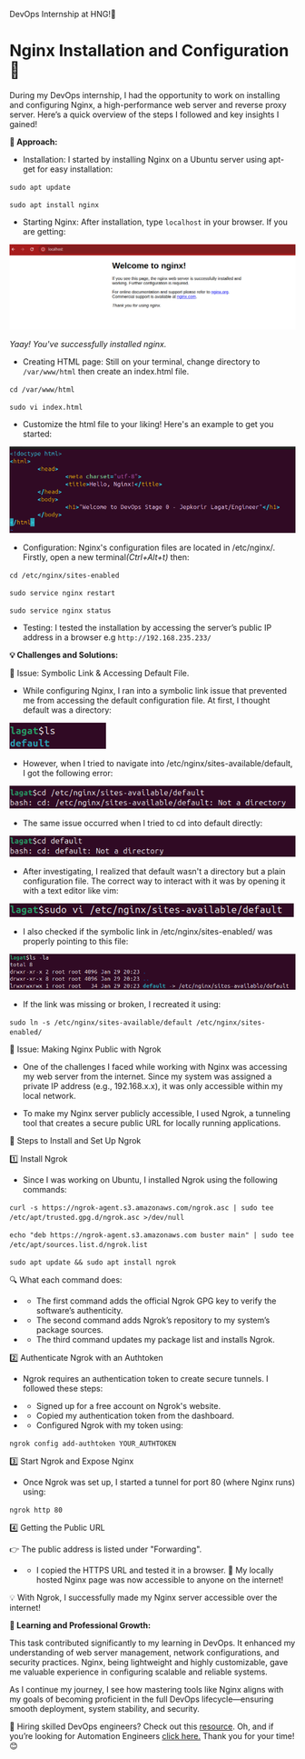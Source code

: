 DevOps Internship at HNG!🚀

# Nginx Installation and Configuration 🚀

During my DevOps internship, I had the opportunity to work on installing and configuring Nginx, a high-performance web server and reverse proxy server. Here’s a quick overview of the steps I followed and key insights I gained!

<strong> 🔧 Approach:</strong>

- Installation: I started by installing Nginx on a Ubuntu server using apt-get for easy installation:

`sudo apt update`

`sudo apt install nginx`

- Starting Nginx: After installation, type `localhost` in your browser. If you are getting:
 <img src="./img1.png"> 

 <em>Yaay! You've successfully installed nginx.</em>

- Creating HTML page: Still on your terminal, change directory to `/var/www/html` then create an index.html file.

`cd /var/www/html`

`sudo vi index.html`

- Customize the html file to your liking! Here's an example to get you started:
<img src="./img2.png">

- Configuration: Nginx's configuration files are located in /etc/nginx/. Firstly, open a new terminal<em>(Ctrl+Alt+t)</em> then:

`cd /etc/nginx/sites-enabled`

`sudo service nginx restart`

`sudo service nginx status`

- Testing: I tested the installation by accessing the server’s public IP address in a browser e.g `http://192.168.235.233/`


<strong> 💡 Challenges and Solutions:</strong>

🔴 Issue: Symbolic Link & Accessing Default File.

- While configuring Nginx, I ran into a symbolic link issue that prevented me from accessing the default configuration file. At first, I thought default was a directory:

<img src="./img3.png">

- However, when I tried to navigate into /etc/nginx/sites-available/default, I got the following error:


<img src="./img4.png">


- The same issue occurred when I tried to cd into default directly:


<img src="./img5.png">


- After investigating, I realized that default wasn't a directory but a plain configuration file. The correct way to interact with it was by opening it with a text editor like vim:


<img src="./img6.png">


- I also checked if the symbolic link in /etc/nginx/sites-enabled/ was properly pointing to this file:


<img src="./img7.png">


- If the link was missing or broken, I recreated it using:

`sudo ln -s /etc/nginx/sites-available/default /etc/nginx/sites-enabled/`


🔴 Issue:  Making Nginx Public with Ngrok
- One of the challenges I faced while working with Nginx was accessing my web server from the internet. Since my system was assigned a private IP address (e.g., 192.168.x.x), it was only accessible within my local network.

- To make my Nginx server publicly accessible, I used Ngrok, a tunneling tool that creates a secure public URL for locally running applications.

🔧 Steps to Install and Set Up Ngrok

1️⃣ Install Ngrok
- Since I was working on Ubuntu, I installed Ngrok using the following commands:

`curl -s https://ngrok-agent.s3.amazonaws.com/ngrok.asc | sudo tee /etc/apt/trusted.gpg.d/ngrok.asc >/dev/null`

`echo "deb https://ngrok-agent.s3.amazonaws.com buster main" | sudo tee /etc/apt/sources.list.d/ngrok.list`

`sudo apt update && sudo apt install ngrok`


🔍 What each command does:

- - The first command adds the official Ngrok GPG key to verify the software’s authenticity.
- - The second command adds Ngrok’s repository to my system’s package sources.
- - The third command updates my package list and installs Ngrok.

2️⃣ Authenticate Ngrok with an Authtoken
- Ngrok requires an authentication token to create secure tunnels. I followed these steps:

- - Signed up for a free account on Ngrok's website.

- - Copied my authentication token from the dashboard.

- - Configured Ngrok with my token using:

`ngrok config add-authtoken YOUR_AUTHTOKEN`


3️⃣ Start Ngrok and Expose Nginx

- Once Ngrok was set up, I started a tunnel for port 80 (where Nginx runs) using:

`ngrok http 80`

4️⃣ Getting the Public URL

👉 The public address is listed under "Forwarding".

- - I copied the HTTPS URL and tested it in a browser. 🎉 My locally hosted Nginx page was now accessible to anyone on the internet!

💡 With Ngrok, I successfully made my Nginx server accessible over the internet! 

<strong> 🌱 Learning and Professional Growth:</strong>

This task contributed significantly to my learning in DevOps. It enhanced my understanding of web server management, network configurations, and security practices. Nginx, being lightweight and highly customizable, gave me valuable experience in configuring scalable and reliable systems.

As I continue my journey, I see how mastering tools like Nginx aligns with my goals of becoming proficient in the full DevOps lifecycle—ensuring smooth deployment, system stability, and security.

🔗 Hiring skilled DevOps engineers? Check out this <a href="https://hng.tech/hire/devops-engineers">resource</a>. Oh, and if you’re looking for Automation Engineers <a href="https://hng.tech/hire/automation-engineers">click here.</a> Thank you for your time! 😊

